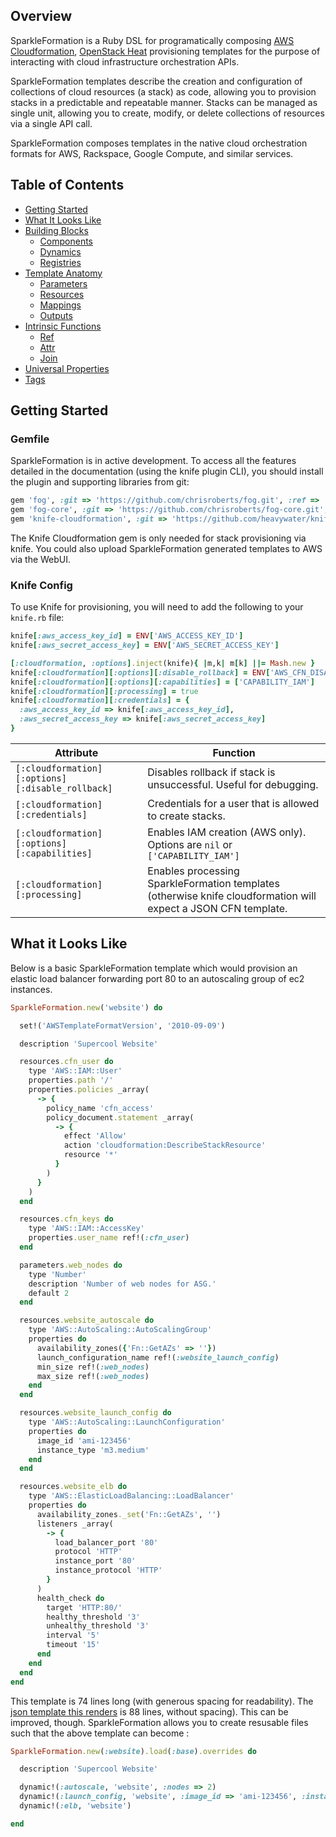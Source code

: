 ## Overview
SparkleFormation is a Ruby DSL for programatically composing
[AWS Cloudformation][cloudformation], [OpenStack Heat][heat]
provisioning templates for the purpose of interacting with cloud
infrastructure orchestration APIs.

SparkleFormation templates describe the creation and configuration of
collections of cloud resources (a stack) as code, allowing you to
provision stacks in a predictable and repeatable manner. Stacks can be
managed as single unit, allowing you to create, modify, or delete
collections of resources via a single API call.

SparkleFormation composes templates in the native cloud orchestration
formats for AWS, Rackspace, Google Compute, and similar services.

## Table of Contents

- [Getting Started](#getting-started)
- [What It Looks Like](#what-it-looks-like)
- [Building Blocks](building-blocks.md)
  - [Components](building-blocks.md#components)
  - [Dynamics](building-blocks.md#dynamics)
  - [Registries](building-blocks.md#registries)
- [Template Anatomy](anatomy.md)
  - [Parameters](anatomy.md#parameters)
  - [Resources](anatomy.md#resources)
  - [Mappings](anatomy.md#mappings)
  - [Outputs](anatomy.md#outputs)
- [Intrinsic Functions](functions.md)
  - [Ref](functions.md#ref)
  - [Attr](functions.md#attr)
  - [Join](functions.md#join)
- [Universal Properties](properties.md)
 - [Tags](properties.md#tags)

## Getting Started
### Gemfile
SparkleFormation is in active development. To access all the features
detailed in the documentation (using the knife plugin CLI), you should
install the plugin and supporting libraries from git:

```ruby
gem 'fog', :git => 'https://github.com/chrisroberts/fog.git', :ref => 'feature/orchestration'
gem 'fog-core', :git => 'https://github.com/chrisroberts/fog-core.git', :ref => 'feature/orchestration'
gem 'knife-cloudformation', :git => 'https://github.com/heavywater/knife-cloudformation.git', :ref => 'feature/fog-model'
```

The Knife Cloudformation gem is only needed for stack provisioning via
knife. You could also upload SparkleFormation generated templates to AWS via the WebUI.

### Knife Config
To use Knife for provisioning, you will need to add the following to
your `knife.rb` file:

```ruby
knife[:aws_access_key_id] = ENV['AWS_ACCESS_KEY_ID']
knife[:aws_secret_access_key] = ENV['AWS_SECRET_ACCESS_KEY']

[:cloudformation, :options].inject(knife){ |m,k| m[k] ||= Mash.new }
knife[:cloudformation][:options][:disable_rollback] = ENV['AWS_CFN_DISABLE_ROLLBACK'].to_s.downcase == 'true'
knife[:cloudformation][:options][:capabilities] = ['CAPABILITY_IAM']
knife[:cloudformation][:processing] = true
knife[:cloudformation][:credentials] = {
  :aws_access_key_id => knife[:aws_access_key_id],
  :aws_secret_access_key => knife[:aws_secret_access_key]
}
```

| Attribute                                        | Function                                                                                                       |
|--------------------------------------------------|----------------------------------------------------------------------------------------------------------------|
| `[:cloudformation][:options][:disable_rollback]` | Disables rollback if stack is unsuccessful. Useful for debugging.                                              |
| `[:cloudformation][:credentials]`                | Credentials for a user that is allowed to create stacks.                                                       |
| `[:cloudformation][:options][:capabilities]`     | Enables IAM creation (AWS only). Options are `nil` or `['CAPABILITY_IAM']`                                     |
| `[:cloudformation][:processing]`                 | Enables processing SparkleFormation templates (otherwise knife cloudformation will expect a JSON CFN template. |

## What it Looks Like
Below is a basic SparkleFormation template which would provision an
elastic load balancer forwarding port 80 to an autoscaling group of
ec2 instances.

```ruby
SparkleFormation.new('website') do

  set!('AWSTemplateFormatVersion', '2010-09-09')

  description 'Supercool Website'

  resources.cfn_user do
    type 'AWS::IAM::User'
    properties.path '/'
    properties.policies _array(
      -> {
        policy_name 'cfn_access'
        policy_document.statement _array(
          -> {
            effect 'Allow'
            action 'cloudformation:DescribeStackResource'
            resource '*'
          }
        )
      }
    )
  end

  resources.cfn_keys do
    type 'AWS::IAM::AccessKey'
    properties.user_name ref!(:cfn_user)
  end

  parameters.web_nodes do
    type 'Number'
    description 'Number of web nodes for ASG.'
    default 2
  end

  resources.website_autoscale do
    type 'AWS::AutoScaling::AutoScalingGroup'
    properties do
      availability_zones({'Fn::GetAZs' => ''})
      launch_configuration_name ref!(:website_launch_config)
      min_size ref!(:web_nodes)
      max_size ref!(:web_nodes)
    end
  end

  resources.website_launch_config do
    type 'AWS::AutoScaling::LaunchConfiguration'
    properties do
      image_id 'ami-123456'
      instance_type 'm3.medium'
    end
  end

  resources.website_elb do
    type 'AWS::ElasticLoadBalancing::LoadBalancer'
    properties do
      availability_zones._set('Fn::GetAZs', '')
      listeners _array(
        -> {
          load_balancer_port '80'
          protocol 'HTTP'
          instance_port '80'
          instance_protocol 'HTTP'
        }
      )
      health_check do
        target 'HTTP:80/'
        healthy_threshold '3'
        unhealthy_threshold '3'
        interval '5'
        timeout '15'
      end
    end
  end
end
```

This template is 74 lines long (with generous spacing for
readability). The [json template this
renders](examples/template_json/website.json) is 88 lines, without
spacing). This can be improved, though. SparkleFormation allows you to
create resusable files such that the above template can become :

```ruby
SparkleFormation.new(:website).load(:base).overrides do

  description 'Supercool Website'

  dynamic!(:autoscale, 'website', :nodes => 2)
  dynamic!(:launch_config, 'website', :image_id => 'ami-123456', :instance_type => 'm3.medium')
  dynamic!(:elb, 'website')

end
```

[cloudformation]: http://docs.aws.amazon.com/AWSCloudFormation/latest/UserGuide/template-guide.html
[heat]: http://docs.openstack.org/developer/heat/template_guide/index.html
